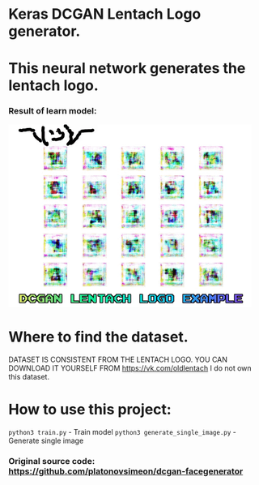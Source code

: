# Keras DCGAN Lentach Logo generator.
# This neural network generates the lentach logo.
### Result of learn model:
![Alt Text](https://github.com/OPHoperHPO/dcgan-lentach-logo-generator/blob/master/result.gif?raw=true)

# Where to find the dataset.
DATASET IS CONSISTENT FROM THE LENTACH LOGO. YOU CAN DOWNLOAD IT YOURSELF FROM https://vk.com/oldlentach
I do not own this dataset.

# How to use this project:
```python3 train.py``` - Train model
```python3 generate_single_image.py``` - Generate single image

### Original source code: https://github.com/platonovsimeon/dcgan-facegenerator
